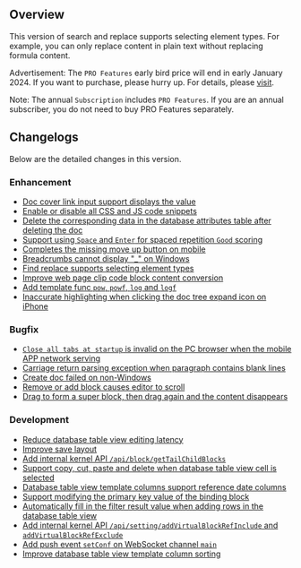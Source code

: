 ## Overview

This version of search and replace supports selecting element types. For example, you can only replace content in plain text without replacing formula content.

Advertisement: The `PRO Features` early bird price will end in early January 2024. If you want to purchase, please hurry up. For details, please [visit](https://b3log.org/siyuan/en/pricing.html).

Note: The annual `Subscription` includes `PRO Features`. If you are an annual subscriber, you do not need to buy PRO Features separately.

## Changelogs

Below are the detailed changes in this version.

### Enhancement

* [Doc cover link input support displays the value](https://github.com/siyuan-note/siyuan/issues/9850)
* [Enable or disable all CSS and JS code snippets](https://github.com/siyuan-note/siyuan/issues/9860)
* [Delete the corresponding data in the database attributes table after deleting the doc](https://github.com/siyuan-note/siyuan/issues/9875)
* [Support using `Space` and `Enter` for spaced repetition `Good` scoring](https://github.com/siyuan-note/siyuan/issues/9878)
* [Completes the missing move up button on mobile](https://github.com/siyuan-note/siyuan/issues/9882)
* [Breadcrumbs cannot display "_" on Windows](https://github.com/siyuan-note/siyuan/issues/9893)
* [Find replace supports selecting element types](https://github.com/siyuan-note/siyuan/issues/9895)
* [Improve web page clip code block content conversion](https://github.com/siyuan-note/siyuan/issues/9896)
* [Add template func `pow`, `powf`, `log` and `logf`](https://github.com/siyuan-note/siyuan/issues/9911)
* [Inaccurate highlighting when clicking the doc tree expand icon on iPhone](https://github.com/siyuan-note/siyuan/issues/9904)

### Bugfix

* [`Close all tabs at startup` is invalid on the PC browser when the mobile APP network serving](https://github.com/siyuan-note/siyuan/issues/9855)
* [Carriage return parsing exception when paragraph contains blank lines](https://github.com/siyuan-note/siyuan/issues/9868)
* [Create doc failed on non-Windows](https://github.com/siyuan-note/siyuan/issues/9890)
* [Remove or add block causes editor to scroll](https://github.com/siyuan-note/siyuan/issues/9891)
* [Drag to form a super block, then drag again and the content disappears](https://github.com/siyuan-note/siyuan/issues/9900)

### Development

* [Reduce database table view editing latency](https://github.com/siyuan-note/siyuan/issues/9306)
* [Improve save layout](https://github.com/siyuan-note/siyuan/issues/9866)
* [Add internal kernel API `/api/block/getTailChildBlocks`](https://github.com/siyuan-note/siyuan/issues/9884)
* [Support copy, cut, paste and delete when database table view cell is selected](https://github.com/siyuan-note/siyuan/issues/9886)
* [Database table view template columns support reference date columns](https://github.com/siyuan-note/siyuan/issues/9887)
* [Support modifying the primary key value of the binding block](https://github.com/siyuan-note/siyuan/issues/9892)
* [Automatically fill in the filter result value when adding rows in the database table view](https://github.com/siyuan-note/siyuan/issues/9905)
* [Add internal kernel API `/api/setting/addVirtualBlockRefInclude` and `addVirtualBlockRefExclude`](https://github.com/siyuan-note/siyuan/issues/9909)
* [Add push event `setConf` on WebSocket channel `main`](https://github.com/siyuan-note/siyuan/issues/9910)
* [Improve database table view template column sorting](https://github.com/siyuan-note/siyuan/issues/9914)
